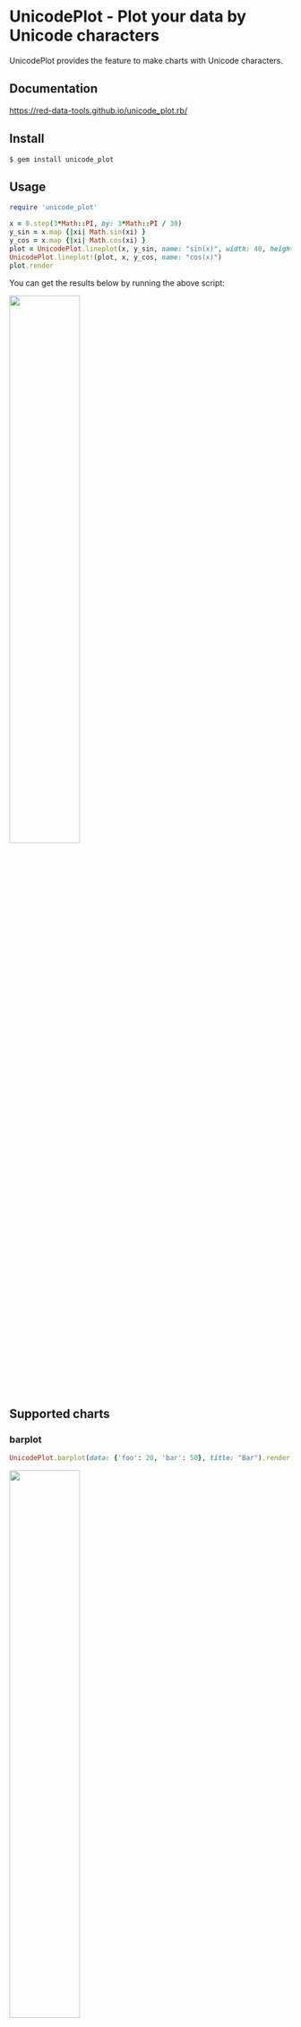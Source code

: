 # UnicodePlot - Plot your data by Unicode characters

UnicodePlot provides the feature to make charts with Unicode characters.

## Documentation

https://red-data-tools.github.io/unicode_plot.rb/

## Install

```console
$ gem install unicode_plot
```

## Usage

```ruby
require 'unicode_plot'

x = 0.step(3*Math::PI, by: 3*Math::PI / 30)
y_sin = x.map {|xi| Math.sin(xi) }
y_cos = x.map {|xi| Math.cos(xi) }
plot = UnicodePlot.lineplot(x, y_sin, name: "sin(x)", width: 40, height: 10)
UnicodePlot.lineplot!(plot, x, y_cos, name: "cos(x)")
plot.render
```

You can get the results below by running the above script:

<img src="img/lineplot.png" width="50%" />

## Supported charts

### barplot

```ruby
UnicodePlot.barplot(data: {'foo': 20, 'bar': 50}, title: "Bar").render
```

<img src="img/barplot.png" width="50%" />

### boxplot

```ruby
UnicodePlot.boxplot(data: {foo: [1, 3, 5], bar: [3, 5, 7]}, title: "Box").render
```

<img src="img/boxplot.png" width="50%" />

### densityplot

```ruby
x = Array.new(500) { 20*rand - 10 } + Array.new(500) { 6*rand - 3 }
y = Array.new(1000) { 30*rand - 10 }
UnicodePlot.densityplot(x, y, title: "Density").render
```

<img src="img/densityplot.png" width="50%" />

### histogram

```ruby
x = Array.new(100) { rand(10) } + Array.new(100) { rand(30) + 10 }
UnicodePlot.histogram(x, title: "Histogram").render
```

<img src="img/histogram.png" width="50%" />

### lineplot

See [Usage](#usage) section above.

### scatterplot

```ruby
x = Array.new(50) { rand(20) - 10 }
y = x.map {|xx| xx*rand(30) - 10 }
UnicodePlot.scatterplot(x, y, title: "Scatter").render
```

<img src="img/scatterplot.png" width="50%" />

## Acknowledgement

This library is strongly inspired by [UnicodePlot.jl](https://github.com/Evizero/UnicodePlots.jl).

## License

MIT License

## Author

- [Kenta Murata](https://github.com/mrkn)
